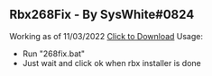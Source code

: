 **Rbx268Fix - By SysWhite#0824** <br>
---
Working as of 11/03/2022 
[Click to Download](https://github.com/SysWhiteDev/Rbx268Fix/archive/refs/tags/Working.zip)
Usage:
- Run "268fix.bat"
- Just wait and click ok when rbx installer is done
